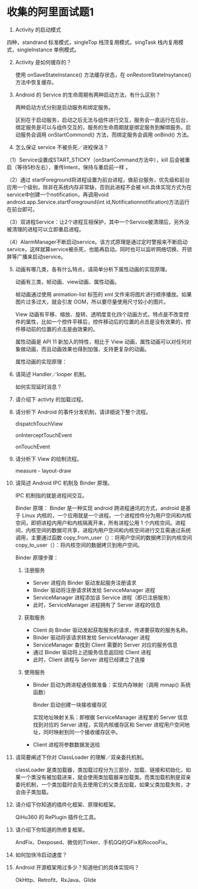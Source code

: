 # 收集的阿里面试题1

1. Activity 的启动模式

四种，standrand 标准模式，singleTop 栈顶复用模式，singTask 栈内复用模式，singleInstance 单例模式。

2. Activity 是如何缓存的？

   使用 onSaveStateInstance() 方法缓存状态，在 onRestoreStateInsytance() 方法中恢复缓存。

3. Android 的 Service 的生命周期有两种启动方法，有什么区别？

   两种启动方式分别是启动服务和绑定服务。

   区别在于启动服务，启动之后无法与组件进行交互，服务会一直运行在后台，绑定服务是可以与组件交互的，服务的生命周期就是绑定服务到解绑服务。启动服务会调用 onStartCommond() 方法，而绑定服务会调用 onBind() 方法。

4. 怎么保证 service 不被杀死／进程保活？

 （1）Service设置成START_STICKY（onStartCommand方法中），kill 后会被重启（等待5秒左右），重传Intent，保持与重启前一样 。

 （2）通过 startForeground将进程设置为前台进程，做前台服务，优先级和前台应用一个级别，除非在系统内存非常缺，否则此进程不会被 kill.具体实现方式为在service中创建一个notification，再调用void android.app.Service.startForeground(int id,Notificationnotification)方法运行在前台即可。 

 （3）双进程Service：让2个进程互相保护，其中一个Service被清理后，另外没被清理的进程可以立即重启进程。 

 （4）AlarmManager不断启动service。该方式原理是通过定时警报来不断启动service，这样就算service被杀死，也能再启动。同时也可以监听网络切换、开锁屏等广播来启动service。 

5. 动画有哪几类，各有什么特点，请简单分析下属性动画的实现原理。

   动画有三类，帧动画、view动画、属性动画。

   帧动画通过使用 animation-list 标签的 xml 文件来将图片进行顺序播放。如果图片过多过大，就会引发 OOM，所以要尽量使用尺寸较小的图片。

   View 动画有平移、缩放、旋转、透明度变化四个动画方式，特点是不改变控件的属性，比如一个控件平移后，控件移动后的位置的点击是没有效果的，控件移动前的位置的点击是由效果的。

   属性动画是 API 11 新加入的特性，相比于 View 动画，属性动画可以对任何对象做动画，而且动画效果也得到加强，支持更复杂的动画。

   属性动画的实现原理：



6. 请简述 Handler／looper 机制。

   如何实现延时消息？

7. 请介绍下 activty 的加载过程。



8. 请分析下 Android 的事件分发机制，请详细说下整个流程。

   dispatchTouchView

   onInterceptTouchEvent

   onTouchEvent

9. 请分析下 View 的绘制流程。

   measure - layout-draw

10. 请简述 Android IPC 机制及 Binder 原理。

    IPC 机制指的就是进程间交互。

    Binder 原理： Binder 是一种实现 android 跨进程通讯的方式，android 是基于 Linux 内核的，一个应用就是一个进程。一个进程控件分为用户空间和内核空间，即把进程内用户和内核隔离开来，所有进程公用 1 个内核空间。进程间，内核空间的数据可共享，进程内用户空间和内核空间进行交互需通过系统调用，主要通过函数  copy_from_user（）：将用户空间的数据拷贝到内核空间
     copy_to_user（）：将内核空间的数据拷贝到用户空间。

    Binder 原理步骤：

    1. 注册服务

       * Server 进程向 Binder 驱动发起服务注册请求
       * Binder 驱动将注册请求转发给 ServiceManager 进程
       * ServiceManager 进程添加该 Service 进程（即已注册服务）
       * 此时，ServiceManager 进程拥有了 Server 进程的信息

    2. 获取服务

       * Client 向 Binder 驱动发起获取服务的请求，传递要获取的服务名称。
       * Binder 驱动将该请求转发给 ServiceManager 进程
       * ServiceManager 查找到 Client 需要的 Server 对应的服务信息
       * 通过 Binder 驱动将上述服务信息返回给 Client 进程
       * 此时，Client 进程与 Server 进程已经建立了连接

    3. 使用服务

       * Binder 启动为跨进程通信做准备：实现内存映射（调用 mmap() 系统函数）

         Binder 启动创建一块接收缓存区

         实现地址映射关系：即根据 ServiceManager 进程里的 Server 信息找到对应的 Server 进程，实现内核缓存区和 Server 进程用户空间地址，同时映射到同一个接收缓存区中。

       * Client 进程将参数数据发送给

11. 请简要阐述下你对 ClassLoader 的理解／双亲委托机制。

    classLoader 是类加载器，类加载过程分为三部分，加载、链接和初始化，如果一个类没有被加载进来，就会使用类加载器来加载类。而类加载机制是双亲委托机制，一个类加载时会先去使用它的父类去加载，如果父类加载失败，才会由子类加载。

12. 请介绍下你知道的插件化框架、原理和框架。

    QiHu360 的 RePlugin 插件化工具。

    

13. 请介绍下你知道的热修复框架。

     AndFix、Dexposed、微信的Tinker、手机QQ的QFix和RocooFix。 

14. 如何加快冷启动速度？

     

15. Android 开源框架用过多少？知道他们的具体实现吗？

    OkHttp、Retrofit、RxJava、Glide